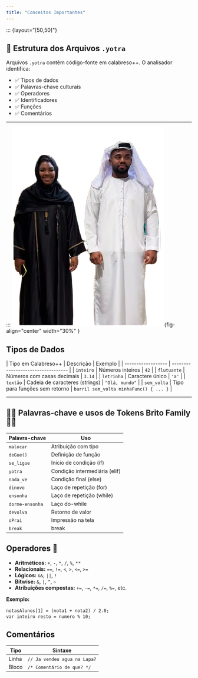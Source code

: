 ```yaml
---
title: "Conceitos Importantes"
---
```


::: {layout="[50,50]"}
## 📁 Estrutura dos Arquivos `.yotra`

Arquivos `.yotra` contêm código-fonte em calabreso++. O analisador identifica:

- ✅ Tipos de dados  
- ✅ Palavras-chave culturais  
- ✅ Operadores  
- ✅ Identificadores  
- ✅ Funções  
- ✅ Comentários  

---


:::
![](/images/brothes2.png){fig-align="center" width="30%" }

## Tipos de Dados

| Tipo em Calabreso++ | Descrição        | Exemplo        |
| ------------------ | ---------------------------------- | 
| `inteiro`          | Números inteiros                   | `42`                                     |
| `flutuante`        | Números com casas decimais         | `3.14`                                   |
| `letrinha`         | Caractere único                    | `'a'`                                    |
| `textão`           | Cadeia de caracteres (strings)     | `"Olá, mundo"`                          |
| `sem_volta`        | Tipo para funções sem retorno      | `barril sem_volta minhaFunc() { ... }`   |

---

## 🧩🔤 Palavras-chave e usos de Tokens Brito Family🧩🔤 

| Palavra-chave     | Uso                           |
| ----------------  | ----------------------------- |
| `malocar`         | Atribuição com tipo           |
| `deGue()`         | Definição de função           |
| `se_ligue`        | Início de condição (if)       |
| `yotra`           | Condição intermediária (elif) |
| `nada_ve`         | Condição final (else)         |
| `dinovo`          | Laço de repetição (for)       |
| `ensonha`         | Laço de repetição (while)     |
| `dorme-ensonha`   | Laço do-while                 |
| `devolva`         | Retorno de valor              |
| `oPrai`           | Impressão na tela             |
| `break`           | break                         |



## Operadores 🔢

- **Aritméticos:** `+`, `-`, `*`, `/`, `%`, `**`
- **Relacionais:** `==`, `!=`, `<`, `>`, `<=`, `>=`
- **Lógicos:** `&&`, `||`, `!`
- **Bitwise:** `&`, `|`, `^`, `~`
- **Atribuições compostas:** `+=`, `-=`, `*=`, `/=`, `%=`, etc.

**Exemplo:**

```yotra
notasAlunos[1] = (nota1 + nota2) / 2.0;
var inteiro resto = numero % 10;
```


## Comentários

| Tipo  | Sintaxe                      |
| ----- | ---------------------------- |
| Linha | `// Ja vendeu agua na Lapa?` |
| Bloco | `/* Comentário de que? */`   |





